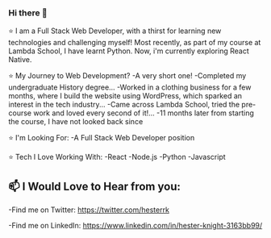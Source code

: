 ### Hi there 👋



⭐ I am a Full Stack Web Developer, with a thirst for learning new technologies and challenging myself!
Most recently, as part of my course at Lambda School, I have learnt Python. Now, i'm currently exploring React Native. 

⭐ My Journey to Web Development?
-A very short one!
-Completed my undergraduate History degree...
-Worked in a clothing business for a few months, where I build the website using WordPress, which sparked an interest in the tech industry...
-Came across Lambda School, tried the pre-course work and loved every second of it!...
-11 months later from starting the course, I have not looked back since


⭐ I'm Looking For:
-A Full Stack Web Developer position

⭐ Tech I Love Working With:
-React
-Node.js
-Python
-Javascript


## 📫 I Would Love to Hear from you: 
-Find me on Twitter: https://twitter.com/hesterrk

-Find me on LinkedIn: https://www.linkedin.com/in/hester-knight-3163bb99/





